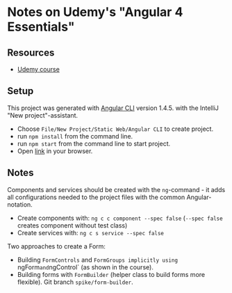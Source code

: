 # Notes on Udemy's "Angular 4 Essentials"

## Resources

* [Udemy course](https://www.udemy.com/angular-essentials-angular-2-angular-4-with-typescript/)

## Setup

This project was generated with [Angular CLI](https://github.com/angular/angular-cli) version 1.4.5. with the IntelliJ "New project"-assistant.

* Choose `File/New Project/Static Web/Angular CLI` to create project.
* run `npm install` from the command line.
* run `npm start` from the command line to start project.
* Open [link](http://localhost:4200) in your browser.

## Notes

Components and services should be created with the `ng`-command - it adds all configurations needed to the project files with the common Angular-notation.
* Create components with: `ng c c component --spec false` (`--spec false` creates component without test class)
* Create services with: `ng c s service --spec false`

Two approaches to create a Form:
* Building `FormControls` and `FormGroups implicitly using `ngForm` and `ngControl` (as shown in the course).
* Building forms with `FormBuilder` (helper class to build forms more flexible). Git branch `spike/form-builder`.



